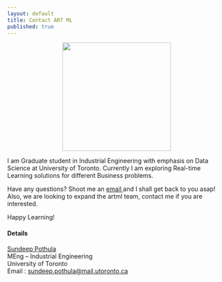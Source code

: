 ```yaml
---
layout: default
title: Contact ART ML
published: true
---
```



<p align="center">
	<img src="{{ '/assets/img/Dp.png' | prepend: site.baseurl }}" alt=""  width="250"/>  
</p>
I am Graduate student in Industrial Engineering with emphasis on Data Science at University of Toronto. Currently I am exploring Real-time Learning solutions for different Business problems. <br/>

Have any questions? Shoot me an <a href="mailto:sundeeppothula@gmail.com"> email </a> and I shall get back to you asap! Also, we are looking to expand the artml team, contact me if you are interested. <br/>

Happy Learning! <br/>

#### Details
<a href="https://www.linkedin.com/in/sundeeppothula/">Sundeep Pothula</a> <br/>
MEng – Industrial Engineering <br/>
University of Toronto <br/>
Email : sundeep.pothula@mail.utoronto.ca
